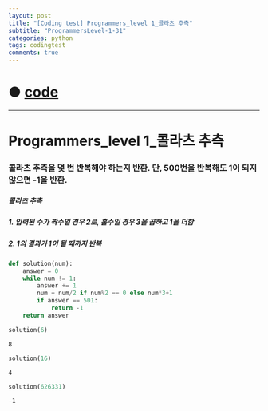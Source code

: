 ```yaml
---
layout: post
title: "[Coding test] Programmers_level 1_콜라츠 추측"
subtitle: "ProgrammersLevel-1-31"
categories: python
tags: codingtest
comments: true
---
```


# ● [code](https://github.com/JeongJaeyoung0/coding_test/blob/b4d12c670a8cf0d5b7867c89afc169918bafde62/210716_Programmers_level%201_%EC%BD%9C%EB%9D%BC%EC%B8%A0%20%EC%B6%94%EC%B8%A1.ipynb  )

***

# Programmers_level 1_콜라츠 추측
### 콜라츠 추측을 몇 번 반복해야 하는지 반환. 단, 500번을 반복해도 1이 되지 않으면 -1을 반환.
##### 콜라츠 추측
##### 1. 입력된 수가 짝수일 경우 2로, 홀수일 경우 3을 곱하고 1을 더함
##### 2. 1의 결과가 1이 될 때까지 반복


```python
def solution(num):
    answer = 0
    while num != 1:
        answer += 1
        num = num/2 if num%2 == 0 else num*3+1
        if answer == 501:
            return -1
    return answer
```


```python
solution(6)
```




    8




```python
solution(16)
```




    4




```python
solution(626331)
```




    -1